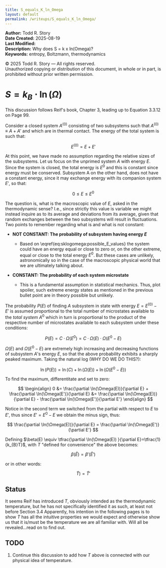```yaml
---
title: S_equals_K_ln_Omega
layout: default
permalink: /writeups/S_equals_K_ln_Omega/
---
```


**Author:** Todd R. Story  
**Date Created:** 2025-08-19  
**Last Modified:**   
**Description:** Why does S = k x ln(Omega)?    
**Keywords:** entropy, Boltzmann, thermodynamics

© 2025 Todd R. Story — All rights reserved.  
Unauthorized copying or distribution of this document, in whole or in part, is prohibited without prior written permission.

# $S=k_{B}\cdot \ln(\Omega)$

This discussion follows Reif's book, Chapter 3, leading up to Equation 3.3.12 on Page 99.  

Consider a closed system $A^{(0)}$ consisting of two subsystems such that $A^{(0)} \equiv A+A'$ and which are in thermal contact.  The energy of the total system is such that:

$$
E^{(0)} = E+E'
$$

At this point, we have made no assumption regarding the relative sizes of the subsystems.  Let us focus on the unprimed system $A$ with energy $E$.  Since the system is closed, the total energy is $E^{0}$ and this is constant since energy must be conserved.  Subsystem A on the other hand, does not have a constant energy, since it may exchange energy with its companion system $E'$, so that:

$$
0 \leq E \leq E^{0}
\label{eq:sklogomega:possible_E_values}
$$

The question is, what is the macroscopic value of $E$, asked in the thermodynamic sense?  I.e., since strictly this value is variable we might instead inquire as to its average and deviations from its average, given that random exchanges between the two subsystems will result in fluctuations.  Two points to remember regarding what is and what is not constant:

* **NOT CONSTANT: The probability of subsystem having energy $E$**
  - Based on \eqref{eq:sklogomega:possible_E_values} the system could have an energy equal or close to zero or, on the other extreme, equal or close to the total energy $E^{0}$.  But these cases are unlikely, astronomically so in the case of the macroscopic physical world that we are ultimately talking about.  

* **CONSTANT: The probability of each system microstate**
  - This is a fundamental assumption in statistical mechanics. Thus, plot spoiler, such extreme energy states as mentioned in the previous bullet point are in theory possible but unlikely.  

The probability $P(E)$ of finding $A$ subsystem in state with energy $E=E^{(0)}-E'$ is assumed proportional to the total number of microstates available to the *total system* $A^{0}$ which in turn is proportional to the product of the respective number of microstates available to each subsystem under these conditions:

$$
P(E) = C\cdot \Omega(E^{0}) = C\cdot \Omega(E) \cdot \Omega(E^{0}-E)
$$  

$\Omega(E)$ and $\Omega(E^{0}-E)$ are extremely high increasing and decreasing functions of subsystem $A$'s energy $E$, so that the above probability exhibits a sharply peaked maximum.  Taking the natural log (WHY DO WE DO THIS?):

$$
\ln(P(E)) = \ln(C) + \ln(\Omega(E)) + \ln(\Omega(E^{0}-E))
$$  

To find the maximum, differentitate and set to zero:

$$
\begin{align}
0 &= \frac{\partial \ln(\Omega(E))}{\partial E} + \frac{\partial \ln(\Omega(E')}{\partial E} &=  \frac{\partial \ln(\Omega(E))}{\partial E} - \frac{\partial \ln(\Omega(E')}{\partial E'}
\end{align}
$$

Notice in the second term we switched from the partial with respect to $E$ to $E'$, thus since $E'=E^{0}-E$ we obtain the minus sign, thus:

$$
\frac{\partial \ln(\Omega(E))}{\partial E} = \frac{\partial \ln(\Omega(E')}{\partial E'}
$$

Defining $\beta(E) \equiv \tfrac{\partial \ln(\Omega(E)) }{\partial E}=\tfrac{1}{k_{B}T}$, with $T$ "defined for convenience" the above becomes:

$$
\beta(\tilde{E})=\beta'(\tilde{E}')
$$

or in other words:

$$
\tilde{T})=\tilde{T}'
$$

## Status 
It seems Reif has introduced $T$, obviously intended as the thermodynamic temperature, but he has not specifically identified it as such, at least not before Section 3.4  Apparently, his intention in the following pages is to show $T$ has all the intuitive properties we would expect and otherwise show us that it is/must be the temperature we are all familiar with.  Will all be revealed...read on to find out. 

## TODO
1. Continue this discussion to add how $T$ above is connected with our physical idea of temperature.
